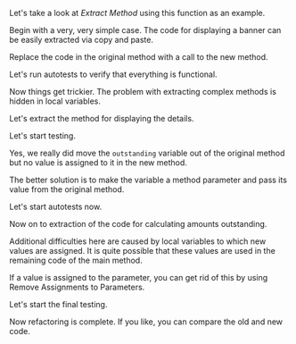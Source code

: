 Let's take a look at <i>Extract Method</i> using this function as an example.

Begin with a very, very simple case. The code for displaying a banner can be easily extracted via copy and paste.

Replace the code in the original method with a call to the new method.

Let's run autotests to verify that everything is functional.

Now things get trickier. The problem with extracting complex methods is hidden in local variables.

Let's extract the method for displaying the details.

Let's start testing.

Yes, we really did move the <code>outstanding</code> variable out of the original method but no value is assigned to it in the new method.

The better solution is to make the variable a method parameter and pass its value from the original method.

Let's start autotests now.

Now on to extraction of the code for calculating amounts outstanding.

Additional difficulties here are caused by local variables to which new values are assigned. It is quite possible that these values are used in the remaining code of the main method.

If a value is assigned to the parameter, you can get rid of this by using Remove Assignments to Parameters.

Let's start the final testing.

Now refactoring is complete. If you like, you can compare the old and new code.